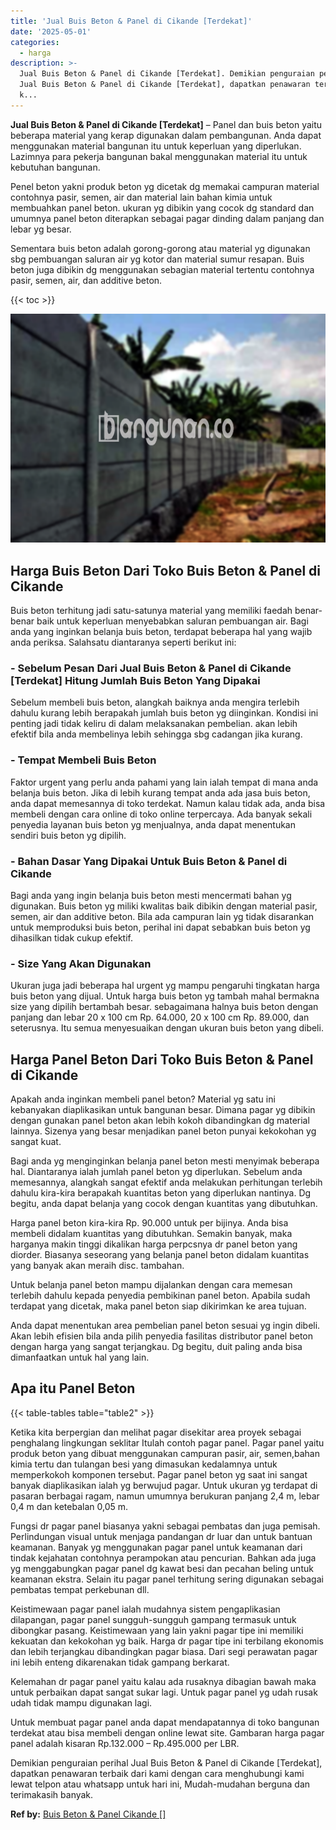 ```yaml
---
title: 'Jual Buis Beton & Panel di Cikande [Terdekat]'
date: '2025-05-01'
categories:
  - harga
description: >-
  Jual Buis Beton & Panel di Cikande [Terdekat]. Demikian penguraian perihal
  Jual Buis Beton & Panel di Cikande [Terdekat], dapatkan penawaran terbaik dari
  k...
---
```


**Jual Buis Beton & Panel di Cikande \[Terdekat\]** – Panel dan buis beton yaitu beberapa material yang kerap digunakan dalam pembangunan. Anda dapat menggunakan material bangunan itu untuk keperluan yang diperlukan. Lazimnya para pekerja bangunan bakal menggunakan material itu untuk kebutuhan bangunan.

Penel beton yakni produk beton yg dicetak dg memakai campuran material contohnya pasir, semen, air dan material lain bahan kimia untuk membuahkan panel beton. ukuran yg dibikin yang cocok dg standard dan umumnya panel beton diterapkan sebagai pagar dinding dalam panjang dan lebar yg besar.

Sementara buis beton adalah gorong-gorong atau material yg digunakan sbg pembuangan saluran air yg kotor dan material sumur resapan. Buis beton juga dibikin dg menggunakan sebagian material tertentu contohnya pasir, semen, air, dan additive beton.

{{< toc >}}

![Jual Buis Beton & Panel di Cikande [Terdekat]](/images/jual-panel-buis-beton-murah-04.png)

## Harga Buis Beton Dari Toko Buis Beton & Panel di Cikande

Buis beton terhitung jadi satu-satunya material yang memiliki faedah benar-benar baik untuk keperluan menyebabkan saluran pembuangan air. Bagi anda yang inginkan belanja buis beton, terdapat beberapa hal yang wajib anda periksa. Salahsatu diantaranya seperti berikut ini:

### \- Sebelum Pesan Dari Jual Buis Beton & Panel di Cikande \[Terdekat\] Hitung Jumlah Buis Beton Yang Dipakai

Sebelum membeli buis beton, alangkah baiknya anda mengira terlebih dahulu kurang lebih berapakah jumlah buis beton yg diinginkan. Kondisi ini penting jadi tidak keliru di dalam melaksanakan pembelian. akan lebih efektif bila anda membelinya lebih sehingga sbg cadangan jika kurang.

### \- Tempat Membeli Buis Beton

Faktor urgent yang perlu anda pahami yang lain ialah tempat di mana anda belanja buis beton. Jika di lebih kurang tempat anda ada jasa buis beton, anda dapat memesannya di toko terdekat. Namun kalau tidak ada, anda bisa membeli dengan cara online di toko online terpercaya. Ada banyak sekali penyedia layanan buis beton yg menjualnya, anda dapat menentukan sendiri buis beton yg dipilih.

### \- Bahan Dasar Yang Dipakai Untuk Buis Beton & Panel di Cikande

Bagi anda yang ingin belanja buis beton mesti mencermati bahan yg digunakan. Buis beton yg miliki kwalitas baik dibikin dengan material pasir, semen, air dan additive beton. Bila ada campuran lain yg tidak disarankan untuk memproduksi buis beton, perihal ini dapat sebabkan buis beton yg dihasilkan tidak cukup efektif.

### \- Size Yang Akan Digunakan

Ukuran juga jadi beberapa hal urgent yg mampu pengaruhi tingkatan harga buis beton yang dijual. Untuk harga buis beton yg tambah mahal bermakna size yang dipilih bertambah besar. sebagaimana halnya buis beton dengan panjang dan lebar 20 x 100 cm Rp. 64.000, 20 x 100 cm Rp. 89.000, dan seterusnya. Itu semua menyesuaikan dengan ukuran buis beton yang dibeli.

## Harga Panel Beton Dari Toko Buis Beton & Panel di Cikande

Apakah anda inginkan membeli panel beton? Material yg satu ini kebanyakan diaplikasikan untuk bangunan besar. Dimana pagar yg dibikin dengan gunakan panel beton akan lebih kokoh dibandingkan dg material lainnya. Sizenya yang besar menjadikan panel beton punyai kekokohan yg sangat kuat.

Bagi anda yg menginginkan belanja panel beton mesti menyimak beberapa hal. Diantaranya ialah jumlah panel beton yg diperlukan. Sebelum anda memesannya, alangkah sangat efektif anda melakukan perhitungan terlebih dahulu kira-kira berapakah kuantitas beton yang diperlukan nantinya. Dg begitu, anda dapat belanja yang cocok dengan kuantitas yang dibutuhkan.

Harga panel beton kira-kira Rp. 90.000 untuk per bijinya. Anda bisa membeli didalam kuantitas yang dibutuhkan. Semakin banyak, maka harganya makin tinggi dikalikan harga perpcsnya dr panel beton yang diorder. Biasanya seseorang yang belanja panel beton didalam kuantitas yang banyak akan meraih disc. tambahan.

Untuk belanja panel beton mampu dijalankan dengan cara memesan terlebih dahulu kepada penyedia pembikinan panel beton. Apabila sudah terdapat yang dicetak, maka panel beton siap dikirimkan ke area tujuan.

Anda dapat menentukan area pembelian panel beton sesuai yg ingin dibeli. Akan lebih efisien bila anda pilih penyedia fasilitas distributor panel beton dengan harga yang sangat terjangkau. Dg begitu, duit paling anda bisa dimanfaatkan untuk hal yang lain.

## Apa itu Panel Beton

{{< table-tables table="table2" >}}

Ketika kita berpergian dan melihat pagar disekitar area proyek sebagai penghalang lingkungan seklitar Itulah contoh pagar panel. Pagar panel yaitu produk beton yang dibuat menggunakan campuran pasir, air, semen,bahan kimia tertu dan tulangan besi yang dimasukan kedalamnya untuk memperkokoh komponen tersebut. Pagar panel beton yg saat ini sangat banyak diaplikasikan ialah yg berwujud pagar. Untuk ukuran yg terdapat di pasaran berbagai ragam, namun umumnya berukuran panjang 2,4 m, lebar 0,4 m dan ketebalan 0,05 m.

Fungsi dr pagar panel biasanya yakni sebagai pembatas dan juga pemisah. Perlindungan visual untuk menjaga pandangan dr luar dan untuk bantuan keamanan. Banyak yg menggunakan pagar panel untuk keamanan dari tindak kejahatan contohnya perampokan atau pencurian. Bahkan ada juga yg menggabungkan pagar panel dg kawat besi dan pecahan beling untuk keamanan ekstra. Selain itu pagar panel terhitung sering digunakan sebagai pembatas tempat perkebunan dll.

Keistimewaan pagar panel ialah mudahnya sistem pengaplikasian dilapangan, pagar panel sungguh-sungguh gampang termasuk untuk dibongkar pasang. Keistimewaan yang lain yakni pagar tipe ini memiliki kekuatan dan kekokohan yg baik. Harga dr pagar tipe ini terbilang ekonomis dan lebih terjangkau dibandingkan pagar biasa. Dari segi perawatan pagar ini lebih enteng dikarenakan tidak gampang berkarat.

Kelemahan dr pagar panel yaitu kalau ada rusaknya dibagian bawah maka untuk perbaikan dapat sangat sukar lagi. Untuk pagar panel yg udah rusak udah tidak mampu digunakan lagi.

Untuk membuat pagar panel anda dapat mendapatannya di toko bangunan terdekat atau bisa membeli dengan online lewat site. Gambaran harga pagar panel adalah kisaran Rp.132.000 – Rp.495.000 per LBR.

Demikian penguraian perihal Jual Buis Beton & Panel di Cikande \[Terdekat\], dapatkan penawaran terbaik dari kami dengan cara menghubungi kami lewat telpon atau whatsapp untuk hari ini, Mudah-mudahan berguna dan terimakasih banyak.

**Ref by:** [Buis Beton & Panel Cikande []](https://id.wikipedia.org/wiki/Buis)
